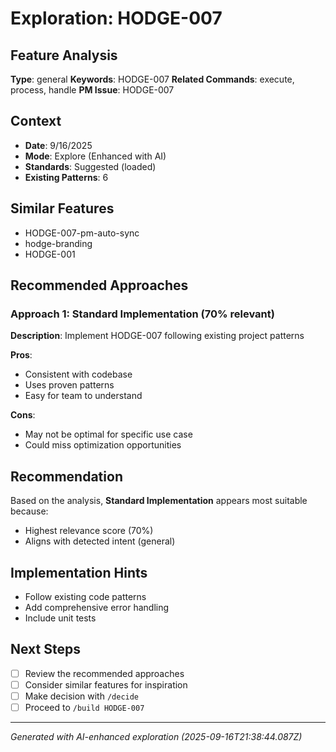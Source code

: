 # Exploration: HODGE-007

## Feature Analysis
**Type**: general
**Keywords**: HODGE-007
**Related Commands**: execute, process, handle
**PM Issue**: HODGE-007

## Context
- **Date**: 9/16/2025
- **Mode**: Explore (Enhanced with AI)
- **Standards**: Suggested (loaded)
- **Existing Patterns**: 6


## Similar Features
- HODGE-007-pm-auto-sync
- hodge-branding
- HODGE-001




## Recommended Approaches


### Approach 1: Standard Implementation (70% relevant)
**Description**: Implement HODGE-007 following existing project patterns

**Pros**:
- Consistent with codebase
- Uses proven patterns
- Easy for team to understand

**Cons**:
- May not be optimal for specific use case
- Could miss optimization opportunities


## Recommendation
Based on the analysis, **Standard Implementation** appears most suitable because:
- Highest relevance score (70%)
- Aligns with detected intent (general)


## Implementation Hints
- Follow existing code patterns
- Add comprehensive error handling
- Include unit tests

## Next Steps
- [ ] Review the recommended approaches
- [ ] Consider similar features for inspiration
- [ ] Make decision with `/decide`
- [ ] Proceed to `/build HODGE-007`

---
*Generated with AI-enhanced exploration (2025-09-16T21:38:44.087Z)*
